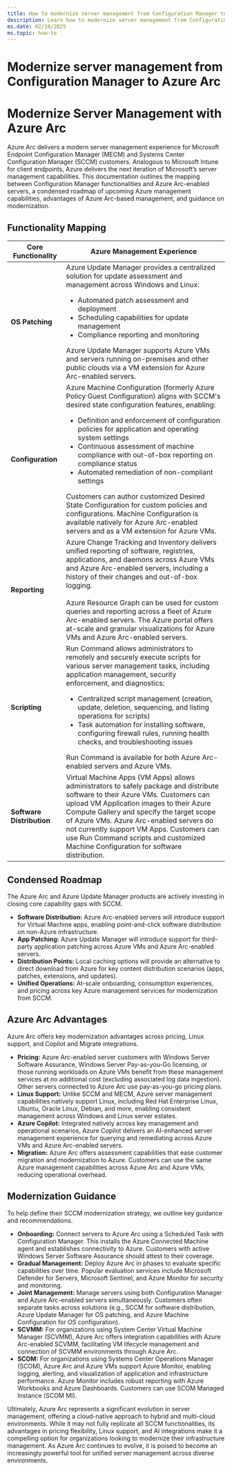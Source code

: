 ```yaml
---
title: How to modernize server management from Configuration Manager to Azure Arc
description: Learn how to modernize server management from Configuration Manager to Azure Arc.
ms.date: 02/18/2025
ms.topic: how-to
---
```


# Modernize server management from Configuration Manager to Azure Arc


# Modernize Server Management with Azure Arc

Azure Arc delivers a modern server management experience for Microsoft Endpoint Configuration Manager (MECM) and Systems Center Configuration Manager (SCCM) customers. Analogous to Microsoft Intune for client endpoints, Azure delivers the next iteration of Microsoft’s server management capabilities. This documentation outlines the mapping between Configuration Manager functionalities and Azure Arc-enabled servers, a condensed roadmap of upcoming Azure management capabilities, advantages of Azure Arc-based management, and guidance on modernization.

## Functionality Mapping

Core Functionality | Azure Management Experience
--- | ---
**OS Patching** | Azure Update Manager provides a centralized solution for update assessment and management across Windows and Linux:<ul><li>Automated patch assessment and deployment</li><li>Scheduling capabilities for update management</li><li>Compliance reporting and monitoring</li></ul>Azure Update Manager supports Azure VMs and servers running on-premises and other public clouds via a VM extension for Azure Arc-enabled servers.
**Configuration** | Azure Machine Configuration (formerly Azure Policy Guest Configuration) aligns with SCCM's desired state configuration features, enabling:<ul><li>Definition and enforcement of configuration policies for application and operating system settings</li><li>Continuous assessment of machine compliance with out-of-box reporting on compliance status</li><li>Automated remediation of non-compliant settings</li></ul>Customers can author customized Desired State Configuration for custom policies and configurations. Machine Configuration is available natively for Azure Arc-enabled servers and as a VM extension for Azure VMs.
**Reporting** | Azure Change Tracking and Inventory delivers unified reporting of software, registries, applications, and daemons across Azure VMs and Azure Arc-enabled servers, including a history of their changes and out-of-box logging.<br><br>Azure Resource Graph can be used for custom queries and reporting across a fleet of Azure Arc-enabled servers. The Azure portal offers at-scale and granular visualizations for Azure VMs and Azure Arc-enabled servers.
**Scripting** | Run Command allows administrators to remotely and securely execute scripts for various server management tasks, including application management, security enforcement, and diagnostics:<ul><li>Centralized script management (creation, update, deletion, sequencing, and listing operations for scripts)</li><li>Task automation for installing software, configuring firewall rules, running health checks, and troubleshooting issues</li></ul>Run Command is available for both Azure Arc-enabled servers and Azure VMs.
**Software Distribution** | Virtual Machine Apps (VM Apps) allows administrators to safely package and distribute software to their Azure VMs. Customers can upload VM Application images to their Azure Compute Gallery and specify the target scope of Azure VMs. Azure Arc-enabled servers do not currently support VM Apps. Customers can use Run Command scripts and customized Machine Configuration for software distribution.

## Condensed Roadmap

The Azure Arc and Azure Update Manager products are actively investing in closing core capability gaps with SCCM.

* **Software Distribution:** Azure Arc-enabled servers will introduce support for Virtual Machine apps, enabling point-and-click software distribution on non-Azure infrastructure.
* **App Patching:** Azure Update Manager will introduce support for third-party application patching across Azure VMs and Azure Arc-enabled servers.
* **Distribution Points:** Local caching options will provide an alternative to direct download from Azure for key content distribution scenarios (apps, patches, extensions, and updates).
* **Unified Operations:** At-scale onboarding, consumption experiences, and pricing across key Azure management services for modernization from SCCM.

## Azure Arc Advantages

Azure Arc offers key modernization advantages across pricing, Linux support, and Copilot and Migrate integrations.

* **Pricing:** Azure Arc-enabled server customers with Windows Server Software Assurance, Windows Server Pay-as-you-Go licensing, or those running workloads on Azure VMs benefit from these management services at no additional cost (excluding associated log data ingestion). Other servers connected to Azure Arc use pay-as-you-go pricing plans.
* **Linux Support:** Unlike SCCM and MECM, Azure server management capabilities natively support Linux, including Red Hat Enterprise Linux, Ubuntu, Oracle Linux, Debian, and more, enabling consistent management across Windows and Linux server estates.
* **Azure Copilot:** Integrated natively across key management and operational scenarios, Azure Copilot delivers an AI-enhanced server management experience for querying and remediating across Azure VMs and Azure Arc-enabled servers.
* **Migration:** Azure Arc offers assessment capabilities that ease customer migration and modernization to Azure. Customers can use the same Azure management capabilities across Azure Arc and Azure VMs, reducing operational overhead.

## Modernization Guidance

To help define their SCCM modernization strategy, we outline key guidance and recommendations.

* **Onboarding:** Connect servers to Azure Arc using a Scheduled Task with Configuration Manager. This installs the Azure Connected Machine agent and establishes connectivity to Azure. Customers with active Windows Server Software Assurance should attest to their coverage.
* **Gradual Management:** Deploy Azure Arc in phases to evaluate specific capabilities over time. Popular evaluation services include Microsoft Defender for Servers, Microsoft Sentinel, and Azure Monitor for security and monitoring.
* **Joint Management:** Manage servers using both Configuration Manager and Azure Arc-enabled servers simultaneously. Customers often separate tasks across solutions (e.g., SCCM for software distribution, Azure Update Manager for OS patching, and Azure Machine Configuration for OS configuration).
* **SCVMM:** For organizations using System Center Virtual Machine Manager (SCVMM), Azure Arc offers integration capabilities with Azure Arc-enabled SCVMM, facilitating VM lifecycle management and connection of SCVMM environments through Azure Arc.
* **SCOM:** For organizations using Systems Center Operations Manager (SCOM), Azure Arc and Azure VMs support Azure Monitor, enabling logging, alerting, and visualization of application and infrastructure performance. Azure Monitor includes robust reporting with Azure Workbooks and Azure Dashboards. Customers can use SCOM Managed Instance (SCOM MI).

Ultimately, Azure Arc represents a significant evolution in server management, offering a cloud-native approach to hybrid and multi-cloud environments. While it may not fully replicate all SCCM functionalities, its advantages in pricing flexibility, Linux support, and AI integrations make it a compelling option for organizations looking to modernize their infrastructure management. As Azure Arc continues to evolve, it is poised to become an increasingly powerful tool for unified server management across diverse environments.



